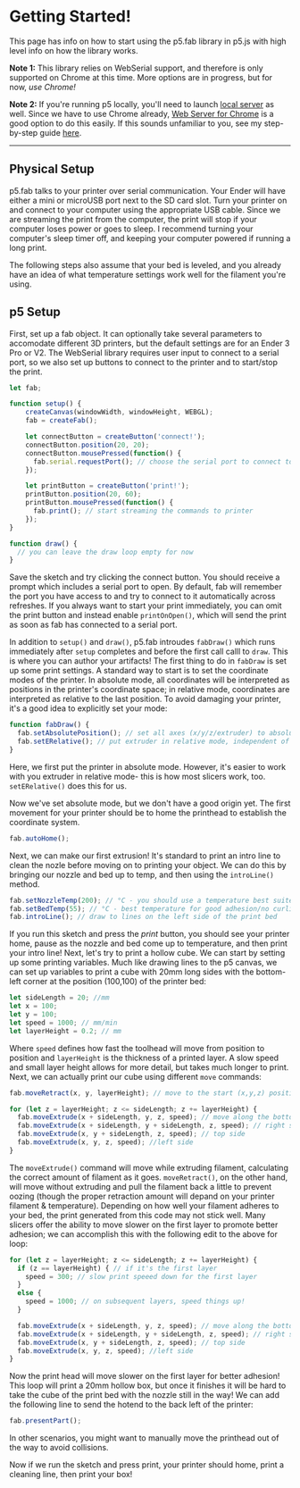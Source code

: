 # Getting Started!
This page has info on how to start using the p5.fab library in p5.js with high level info on how the library works.

**Note 1:** This library relies on WebSerial support, and therefore is only supported on Chrome at this time. More options are in progress, but for now, *use Chrome!* 

**Note 2:** If you're running p5 locally, you'll need to launch [local server](https://github.com/processing/p5.js/wiki/Local-server) as well. Since we have to use Chrome already,
[Web Server for Chrome](https://chrome.google.com/webstore/detail/web-server-for-chrome/ofhbbkphhbklhfoeikjpcbhemlocgigb) is a good option to do this easily. If this sounds unfamiliar to you, see my step-by-step guide [here](./local-server.md).

***

## Physical Setup
p5.fab talks to your printer over serial communication. Your Ender will have either a mini or microUSB port next to the SD card slot. Turn your printer on and connect to your computer using the appropriate USB cable. Since we are streaming the print from the computer, the print will stop if your computer loses power or goes to sleep. I recommend turning your computer's sleep timer off, and keeping your computer powered if running a long print.

The following steps also assume that your bed is leveled, and you already have an idea of what temperature settings work well for the filament you're using.

## p5 Setup
First, set up a fab object. It can optionally take several parameters to accomodate different 3D printers, but the default settings are for an Ender 3 Pro or V2. The WebSerial library requires user input to connect to a serial port, so we also set up buttons to connect to the printer and to start/stop the print.

```javascript
let fab;

function setup() {
    createCanvas(windowWidth, windowHeight, WEBGL);
    fab = createFab();

    let connectButton = createButton('connect!');
    connectButton.position(20, 20);
    connectButton.mousePressed(function() {
      fab.serial.requestPort(); // choose the serial port to connect to
    });

    let printButton = createButton('print!');
    printButton.position(20, 60);
    printButton.mousePressed(function() {
      fab.print(); // start streaming the commands to printer
    });
}

function draw() {
  // you can leave the draw loop empty for now
}
```

Save the sketch and try clicking the connect button. You should receive a prompt which includes a serial port to open. By default, fab will remember the port you have access to and try to connect to it automatically across refreshes. If you always want to start your print immediately, you can omit the print button and instead enable `printOnOpen()`, which will send the print as soon as fab has connected to a serial port. 

In addition to `setup()` and `draw()`, p5.fab introudes `fabDraw()` which runs immediately after `setup` completes and before the first call calll to `draw`. This is where you can author your artifacts! The first thing to do in `fabDraw` is set up some print settings. A standard way to start is to set the coordinate modes of the printer. In absolute mode, all coordinates will be interpreted as positions in the printer's coordinate space; in relative mode, coordinates are interpreted as relative to the last position. To avoid damaging your printer, it's a good idea to explicitly set your mode:

```javascript
function fabDraw() {
  fab.setAbsolutePosition(); // set all axes (x/y/z/extruder) to absolute
  fab.setERelative(); // put extruder in relative mode, independent of other axes
}
```

Here, we first put the printer in absolute mode. However, it's easier to work with you extruder in relative mode- this is how most slicers work, too. `setERelative()` does this for us.

Now we've set absolute mode, but we don't have a good origin yet. The first movement for your printer should be to home the printhead to establish the coordinate system.

```javascript
fab.autoHome();
```

Next, we can make our first extrusion! It's standard to print an intro line to clean the nozle before moving on to printing your object. We can do this by bringing our nozzle and bed up to temp, and then using the `introLine()` method.

```javascript
fab.setNozzleTemp(200); // °C - you should use a temperature best suited for your filament!
fab.setBedTemp(55); // °C - best temperature for good adhesion/no curling will vary based on filament used!
fab.introLine(); // draw to lines on the left side of the print bed
```

If you run this sketch and press the *print* button, you should see your printer home, pause as the nozzle and bed come up to temperature, and then print your intro line! Next, let's try to print a hollow cube. We can start by setting up some printing variables. Much like drawing lines to the p5 canvas, we can set up variables to print a cube with 20mm long sides with the bottom-left corner at the position (100,100) of the printer bed:

```javascript
let sideLength = 20; //mm
let x = 100; 
let y = 100;
let speed = 1000; // mm/min
let layerHeight = 0.2; // mm
```

Where `speed` defines how fast the toolhead will move from position to position and `layerHeight` is the thickness of a printed layer. A slow speed and small layer height allows for more detail, but takes much longer to print. Next, we can actually print our
cube using different `move` commands:

```javascript
fab.moveRetract(x, y, layerHeight); // move to the start (x,y,z) position without extruding

for (let z = layerHeight; z <= sideLength; z += layerHeight) { 
  fab.moveExtrude(x + sideLength, y, z, speed); // move along the bottom side while extruding filament
  fab.moveExtrude(x + sideLength, y + sideLength, z, speed); // right side
  fab.moveExtrude(x, y + sideLength, z, speed); // top side
  fab.moveExtrude(x, y, z, speed); //left side
}
```

The `moveExtrude()` command will move while extruding filament, calculating the correct amount of filament as it goes. `moveRetract()`, on the other hand, will move without extruding and pull the filament back a little to prevent oozing (though the proper retraction amount will depand on your printer filament & temperature). Depending on how well your filament adheres to your bed, the print generated from this code may not stick well. Many slicers offer the ability to move slower on the first layer to promote better adhesion; we can accomplish this with the following edit to the above for loop:

```javascript
for (let z = layerHeight; z <= sideLength; z += layerHeight) { 
  if (z == layerHeight) { // if it's the first layer
    speed = 300; // slow print speeed down for the first layer
  }
  else {
    speed = 1000; // on subsequent layers, speed things up!
  }

  fab.moveExtrude(x + sideLength, y, z, speed); // move along the bottom side while extruding filament
  fab.moveExtrude(x + sideLength, y + sideLength, z, speed); // right side
  fab.moveExtrude(x, y + sideLength, z, speed); // top side
  fab.moveExtrude(x, y, z, speed); //left side
}
```

Now the print head will move slower on the first layer for better adhesion! This loop will print a 20mm hollow box, but once it finishes it will be hard to take the cube of the print bed with the nozzle still in the way! We can add the following line to send the hotend to the back left of the printer:

```javascript
fab.presentPart();
```

In other scenarios, you might want to manually move the printhead out of the way to avoid collisions. 

Now if we run the sketch and press print, your printer should home, print a cleaning line, then print your box! 





